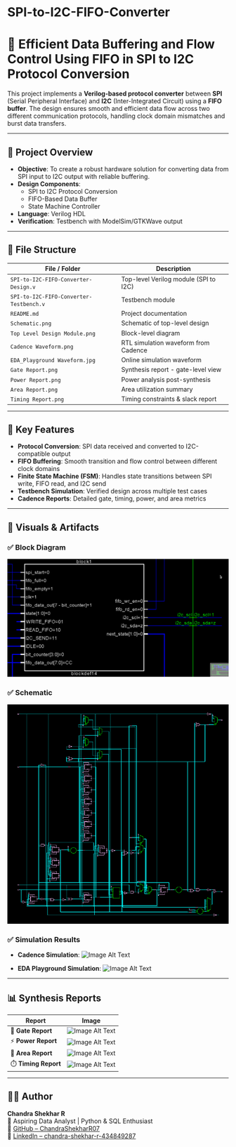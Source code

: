 # SPI-to-I2C-FIFO-Converter
# 🔄 Efficient Data Buffering and Flow Control Using FIFO in SPI to I2C Protocol Conversion

This project implements a **Verilog-based protocol converter** between **SPI** (Serial Peripheral Interface) and **I2C** (Inter-Integrated Circuit) using a **FIFO buffer**. The design ensures smooth and efficient data flow across two different communication protocols, handling clock domain mismatches and burst data transfers.

---

## 🚀 Project Overview

- **Objective**: To create a robust hardware solution for converting data from SPI input to I2C output with reliable buffering.
- **Design Components**:
  - SPI to I2C Protocol Conversion
  - FIFO-Based Data Buffer
  - State Machine Controller
- **Language**: Verilog HDL
- **Verification**: Testbench with ModelSim/GTKWave output

---

## 📁 File Structure

| File / Folder            | Description                                 |
|--------------------------|---------------------------------------------|
| `SPI-to-I2C-FIFO-Converter-Design.v`                 | Top-level Verilog module (SPI to I2C)       |
| `SPI-to-I2C-FIFO-Converter-Testbench.v`            | Testbench module                            |
| `README.md`              | Project documentation                       |
| `Schematic.png`          | Schematic of top-level design               |
| `Top Level Design Module.png` | Block-level diagram                    |
| `Cadence Waveform.png` | RTL simulation waveform from Cadence   |
| `EDA_Playground Waveform.jpg` | Online simulation waveform      |
| `Gate Report.png`        | Synthesis report - gate-level view          |
| `Power Report.png`       | Power analysis post-synthesis               |
| `Area Report.png`        | Area utilization summary                    |
| `Timing Report.png`      | Timing constraints & slack report           |

---

## 🧠 Key Features

- **Protocol Conversion**: SPI data received and converted to I2C-compatible output
- **FIFO Buffering**: Smooth transition and flow control between different clock domains
- **Finite State Machine (FSM)**: Handles state transitions between SPI write, FIFO read, and I2C send
- **Testbench Simulation**: Verified design across multiple test cases
- **Cadence Reports**: Detailed gate, timing, power, and area metrics

---

## 📸 Visuals & Artifacts

### ✅ Block Diagram
![Top Level Module](Top%20Level%20Design%20Module.png)

### ✅ Schematic
![Schematic](Schematic.png)

### ✅ Simulation Results
- **Cadence Simulation**:
  ![Image Alt Text](https://github.com/ChandraShekharR07/SPI-to-I2C-FIFO-Converter/raw/main/Waveforms/Cadence%20final%20waveform.png)

- **EDA Playground Simulation**:
  ![Image Alt Text](https://github.com/ChandraShekharR07/SPI-to-I2C-FIFO-Converter/raw/main/Waveforms/EDA_Playground%20Final%20Waveform.jpg)

---

## 📊 Synthesis Reports

| Report         | Image |
|----------------|-------|
| 🧱 **Gate Report** | ![Image Alt Text](https://github.com/ChandraShekharR07/SPI-to-I2C-FIFO-Converter/raw/main/Reports/Gate%20Report.png) |
| ⚡ **Power Report** | ![Image Alt Text](https://github.com/ChandraShekharR07/SPI-to-I2C-FIFO-Converter/raw/main/Reports/Power%20Report.png) |
| 📐 **Area Report**  | ![Image Alt Text](https://github.com/ChandraShekharR07/SPI-to-I2C-FIFO-Converter/raw/main/Reports/Area%20Report.png) |
| ⏱️ **Timing Report** | ![Image Alt Text](https://github.com/ChandraShekharR07/SPI-to-I2C-FIFO-Converter/raw/main/Reports/Timing%20Report.png) |

---

## 🙋‍♂️ Author

**Chandra Shekhar R**  
📍 Aspiring Data Analyst | Python & SQL Enthusiast  
🔗 [GitHub – ChandraShekharR07](https://github.com/ChandraShekharR07)  
🔗 [LinkedIn – chandra-shekhar-r-434849287](https://www.linkedin.com/in/chandra-shekhar-r-434849287/)

